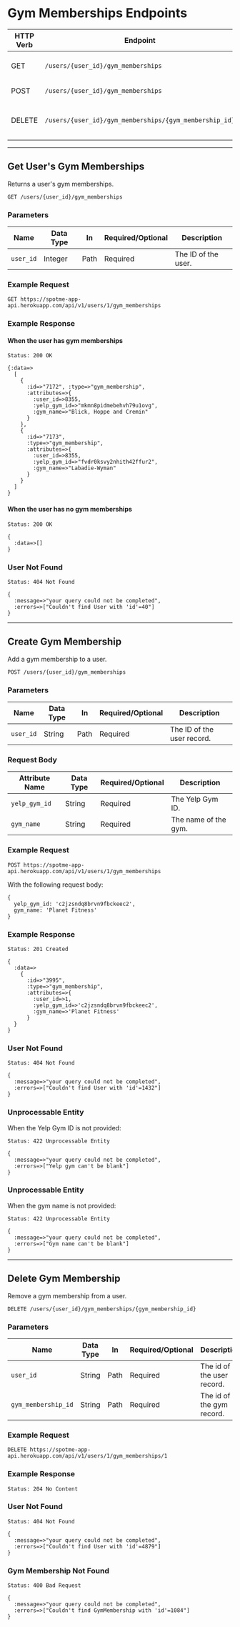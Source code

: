 # Gym Memberships Endpoints

HTTP Verb | Endpoint                   | Description                | Link
----------|----------------------------|----------------------------|---------------------------
GET       | `/users/{user_id}/gym_memberships` | Get a user's gym memberships.     | [Link](#get-users-gym-memberships)
POST      | `/users/{user_id}/gym_memberships` | Create Gym Membership     | [Link](#create-gym-membership)
DELETE    | `/users/{user_id}/gym_memberships/{gym_membership_id}` | Remove a gym membership from a user.     | [Link](#delete-gym-membership)

---

## Get User's Gym Memberships

Returns a user's gym memberships.

```
GET /users/{user_id}/gym_memberships
```


### Parameters

Name       | Data Type    | In    | Required/Optional | Description
-----------|--------------|-------|-------------------|------------
`user_id`  | Integer      | Path  | Required          | The ID of the user.

### Example Request

```
GET https://spotme-app-api.herokuapp.com/api/v1/users/1/gym_memberships
```

### Example Response

#### When the user has gym memberships

```
Status: 200 OK
```

```
{:data=>
  [
    {
      :id=>"7172", :type=>"gym_membership",
      :attributes=>{
        :user_id=>8355,
        :yelp_gym_id=>"mkmn8pidmebehvh79u1ovg",
        :gym_name=>"Blick, Hoppe and Cremin"
      }
    },
    {
      :id=>"7173",
      :type=>"gym_membership",
      :attributes=>{
        :user_id=>8355,
        :yelp_gym_id=>"fvdr0ksvy2nhith42ffur2",
        :gym_name=>"Labadie-Wyman"
      }
    }
  ]
}
```

#### When the user has no gym memberships

```
Status: 200 OK
```

```
{
  :data=>[]
}
```

### User Not Found

```
Status: 404 Not Found
```

```
{
  :message=>"your query could not be completed",
  :errors=>["Couldn't find User with 'id'=40"]
}
```

---

## Create Gym Membership

Add a gym membership to a user.

```
POST /users/{user_id}/gym_memberships
```

### Parameters

Name       | Data Type    | In       | Required/Optional | Description
-----------|--------------|----------|-------------------|------------
`user_id`  | String       | Path     | Required          | The ID of the user record.

### Request Body

Attribute Name | Data Type | Required/Optional | Description
---------------|-----------|-------------------|------------
`yelp_gym_id`  | String    | Required          | The Yelp Gym ID.
`gym_name`     | String    | Required          | The name of the gym.

### Example Request

```
POST https://spotme-app-api.herokuapp.com/api/v1/users/1/gym_memberships
```

With the following request body:

```
{
  yelp_gym_id: 'c2jzsndq8brvn9fbckeec2',
  gym_name: 'Planet Fitness'
}
```

### Example Response

```
Status: 201 Created
```

```
{
  :data=>
    {
      :id=>"3995",
      :type=>"gym_membership",
      :attributes=>{
        :user_id=>1,
        :yelp_gym_id=>'c2jzsndq8brvn9fbckeec2',
        :gym_name=>'Planet Fitness'
      }
  }
}
```

### User Not Found

```
Status: 404 Not Found
```

```
{
  :message=>"your query could not be completed",
  :errors=>["Couldn't find User with 'id'=1432"]
}
```

### Unprocessable Entity

When the Yelp Gym ID is not provided:

```
Status: 422 Unprocessable Entity
```

```
{
  :message=>"your query could not be completed",
  :errors=>["Yelp gym can't be blank"]
}
```

### Unprocessable Entity

When the gym name is not provided:

```
Status: 422 Unprocessable Entity
```

```
{
  :message=>"your query could not be completed",
  :errors=>["Gym name can't be blank"]
}
```

---

## Delete Gym Membership

Remove a gym membership from a user.

```
DELETE /users/{user_id}/gym_memberships/{gym_membership_id}
```

### Parameters

Name       | Data Type    | In    | Required/Optional | Description
-----------|--------------|-------|-------------------|------------
`user_id` | String | Path | Required | The id of the user record.
`gym_membership_id` | String | Path | Required | The id of the gym record.

### Example Request

```
DELETE https://spotme-app-api.herokuapp.com/api/v1/users/1/gym_memberships/1
```

### Example Response

```
Status: 204 No Content

```

### User Not Found

```
Status: 404 Not Found
```

```
{
  :message=>"your query could not be completed",
  :errors=>["Couldn't find User with 'id'=4879"]
}
```

### Gym Membership Not Found

```
Status: 400 Bad Request
```

```
{
  :message=>"your query could not be completed",
  :errors=>["Couldn't find GymMembership with 'id'=1084"]
}
```
